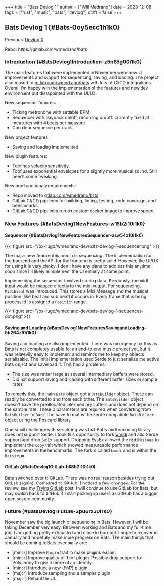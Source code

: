 +++
title = "Bats Devlog 1"
author = ["Will Medrano"]
date = 2023-12-08
tags = ["rust", "music", "bats", "devlog"]
draft = false
+++

## Bats Devlog 1 {#Bats-0oy5ecc1h1k0}

Previous: [Devlog 0](https://www.wmedrano.dev/posts/introducing-bats/)

Repo: <https://gitlab.com/wmedrano/bats>


### Introduction {#BatsDevlog1Introduction-z5n65g00i1k0}

The main features that were implemented in November were new UI improvements and support for sequencing, saving, and loading. The project also moved to [gitlab.com/wmedrano/bats](https://gitlab.com/wmedrano/bat) with lots of CI/CD integrations. Overall I'm happy with the implementation of the features and new dev environment but dissapointed with the UI/UX.

New sequencer features:

-   Ticking metronome with settable BPM.
-   Sequencer with playback on/off, recording on/off. Currently fixed at measures with 4 beats per measure.
-   Can clear sequence per track.

New project features:

-   Saving and loading implemented.

New plugin features:

-   Toof has velocity sensitivity.
-   Toof uses exponential envelopes for a slightly more musical sound. Still needs some tweaking.

New non functionaly requirements:

-   Repo moved to [gitlab.com/wmedrano/bats](https://gitlab.com/wmedrano/bat).
-   GitLab CI/CD pipelines for building, linting, testing, code coverage, and benchmarks.
-   GitLab CI/CD pipelines run on custom docker image to improve speed.


### New Features {#BatsDevlog1NewFeatures-w16b2i10i1k0}


#### Sequencer {#BatsDevlog1NewFeaturesSequencer-asw54z10i1k0}

{{< figure src="/ox-hugo/wmedrano-dev/bats-devlog-1-sequencer.png" >}}

The major new feature this month is sequencing. The implementation for the backend and the API for the frontend is pretty solid. However, the UI/UX for using it is very clunky. I don't have any plans to address this anytime soon since I'll likely reimplement the UI entirely at some point.

Implementing the sequencer involved storing data. Previously, the midi input would be mapped directly to the midi output. For sequencing, `MidiEvent` was introduced. This stores a Midi Message and the musical position (like beat and sub beat) it occurs in. Every frame that is being processed is assigned a `Position` range.

{{< figure src="/ox-hugo/wmedrano-dev/bats-devlog-1-sequences-dot.png" >}}


#### Saving and Loading {#BatsDevlog1NewFeaturesSavingandLoading-5b264z10i1k0}

Saving and loading are also implemented. There was no urgency for this as Bats is not completely usable for an end-to-end music project yet, but it was relatevily easy to implement and reminds me to keep my objects serializable. The initial implementation used Serde to just serialize the active bats object and save/load it. This had 2 problems:

-   The size was rather large as several intermediary buffers were stored.
-   Did not support saving and loading with different buffer sizes or sample rates.

To remedy this, the main `Bats` object got a `BatsBuilder` object. These can readily be converted to and from each other. The `BatsBuilder` object doesn't have the preallocated intermediary buffers and does not depend on the sample rate. These 2 parameters are required when converting from `BatsBuilder` to `Bats`. The save format is the Serde compatible `BatsBuilder` object using the [Postcard](https://github.com/jamesmunns/postcard) library.

One small challenge with serializing was that Bat's midi encoding library does not support Serde. I took this opportunity to fork [wmidi](https://github.com/rustaudio/wmidi) and add Serde support and drop `SysEx` support. Dropping SysEx allowed the `MidiMessage` to implement the `Copy` trait which showed measureable performance improvements in the benchmarks. The fork is called `bmidi` and is within the `Bats` repo.


#### GitLab {#BatsDevlog1GitLab-b88b2i10i1k0}

Bats switched over to GitLab. There was no real reason besides trying out GitLab (again). Compared to GitHub, I noticed a few changes. For the review, see my [Trying GitLab](https://www.wmedrano.dev/posts/trying-gitlab) post. I will continue to use GitLab for Bats, but may switch back to GitHub if I start picking up users as GitHub has a bigger open source community.


### Future {#BatsDevlog1Future-2pu6rx60i1k0}

November saw the big launch of sequencing in Bats. However, I will be taking December very easy. Between working and Bats and my full-time job, I am getting pretty exhausted and close to burnout. I hope to recover in January and hopefully make more progress on Bats. The main things that should be coming to Bats eventually are:

-   [minor] Improve `Plugin` trait to make plugins easier.
-   [minor] Improve quality of Toof plugin. Possibly drop support for Polyphony to give it more of an identity.
-   [minor] Introduce a new (FM?) plugin.
-   [major] Introduce sampling and a sampler plugin.
-   [major] Rehaul the UI.
